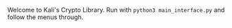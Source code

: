Welcome to Kali's Crypto Library.
Run with `python3 main_interface.py` and follow the menus through.
